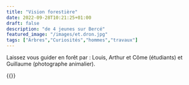 ```yaml
---
title: "Vision forestière"
date: 2022-09-28T10:21:25+01:00
draft: false
description: "de 4 jeunes sur Bercé"
featured_image: "/images/et.dron.jpg"
tags: ["Arbres","Curiosités","hommes","travaux"]
---
```



Laissez vous guider en forêt par :
Louis, Arthur et Côme (étudiants)
et Guillaume (photographe animalier).


{{<youtube id="IcelTcBckeE" autoplay="true">}}
